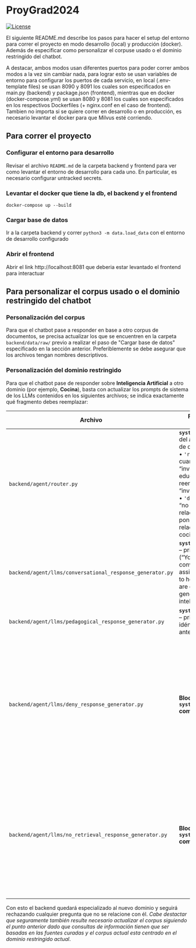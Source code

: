 # ProyGrad2024
[![License](https://img.shields.io/badge/License-MIT-yellow.svg)](https://opensource.org/licenses/MIT)

El siguiente README.md describe los pasos para hacer el setup del entorno para correr el proyecto en modo desarrollo (local) y producción (docker). Además de especificar como personalizar el corpuse usado o el dominio restringido del chatbot.

A destacar, ambos modos usan diferentes puertos para poder correr ambos modos a la vez sin cambiar nada, para lograr esto se usan variables de entorno para configurar los puertos de cada servicio, en local (.env-template files) se usan 8090 y 8091 los cuales son especificados en main.py (backend) y package.json (frontend), mientras que en docker (docker-compose.yml) se usan 8080 y 8081 los cuales son especificados en los respectivos Dockerfiles (+ nginx.conf en el caso de frontend). Tambien no importa si se quiere correr en desarrollo o en producción, es necesario levantar el docker para que Milvus esté corriendo.

## Para correr el proyecto

### Configurar el entorno para desarrollo

Revisar el archivo `README.md` de la carpeta backend y frontend para ver como levantar el entorno de desarrollo para cada uno. En particular, es necesario configurar untracked secrets.

### Levantar el docker que tiene la db, el backend y el frontend

```console
docker-compose up --build
```

### Cargar base de datos

Ir a la carpeta backend y correr `python3 -m data.load_data` con el entorno de desarrollo configurado

### Abrir el frontend

Abrir el link http://localhost:8081 que deberia estar levantado el frontend para interactuar

## Para personalizar el corpus usado o el dominio restringido del chatbot

### Personalización del corpus
Para que el chatbot pase a responder en base a otro corpus de documentos, se precisa actualizar los que se encuentren en la carpeta `backend/data/raw/` previo a realizar el paso de "Cargar base de datos" especificado en la sección anterior. Preferiblemente se debe asegurar que los archivos tengan nombres descriptivos.

### Personalización del dominio restringido
Para que el chatbot pase de responder sobre **Inteligencia Artificial** a otro dominio (por ejemplo, **Cocina**), basta con actualizar los prompts de sistema de los LLMs contenidos en los siguientes archivos; se indica exactamente qué fragmento debes reemplazar:

| Archivo                                                   | Fragmento a editar                                                                                                                                                                                                                                        | Acción                                                                                             |
| --------------------------------------------------------- | --------------------------------------------------------------------------------------------------------------------------------------------------------------------------------------------------------------------------------------------------------- | -------------------------------------------------------------------------------------------------- |
| `backend/agent/router.py`                                 | **`system_prompt_text`** del *Router* – reglas de decisión: <br>• `'retrieve'` cuando la consulta “involucra AI o educación” → reemplazar por “involucra cocina”.<br>• `'deny'` cuando “no está relacionada a AI” → poner “no está relacionada a cocina”. | Esta es la lógica que hace que niegue todo lo externo; actualízala con el nuevo tema.              |
| `backend/agent/llms/conversational_response_generator.py` | **`system_prompt_text`** – primera linea (“You are a conversational assistant designed to help people who are curious about generative artificial intelligence…”).                                                 | Sustituye cada mención de IA por tu nuevo dominio.                  |
| `backend/agent/llms/pedagogical_response_generator.py`    | **`system_prompt_text`** – primera línea idéntica a la anterior.                                                                                                                                                                                          | Igual que arriba: redefinir el campo temático.                                                     |
| `backend/agent/llms/deny_response_generator.py`           | **Bloque `system_prompt_text` completo** | Reemplaza **todas** las menciones a “artificial intelligence”, “AI”, “education” y derivados por tu nuevo dominio (p. ej. “cocina”, “gastronomía”). Mantén la estructura de cortesía y la lógica de negar preguntas fuera de tema. |
| `backend/agent/llms/no_retrieval_response_generator.py`   | **Bloque `system_prompt_text` completo** | Igualmente, busca y reemplaza todas las referencias temáticas (incluido el nombre del bot “Aprende IA”) por el nuevo dominio. Asegúrate de que la parte que describe al chatbot y sus fuentes quede coherente.                     |

Con esto el backend quedará especializado al nuevo dominio y seguirá rechazando cualquier pregunta que no se relacione con él. _Cabe destactar que seguramente también resulte necesario actualizar el corpus siguiendo el punto anterior dado que consultas de información tienen que ser basadas en las fuentes curadas y el corpus actual esta centrado en el dominio restringido actual_.
